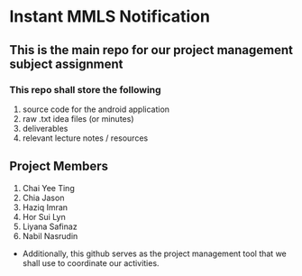 # Instant MMLS Notification
## This is the main repo for our project management subject assignment

### This repo shall store the following

1. source code for the android application
2. raw .txt idea files (or minutes)
3. deliverables
4. relevant lecture notes / resources

## Project Members

1. Chai Yee Ting
2. Chia Jason
5. Haziq Imran
3. Hor Sui Lyn
4. Liyana Safinaz
6. Nabil Nasrudin

* Additionally, this github serves as the project management tool that we shall use to coordinate our activities.

